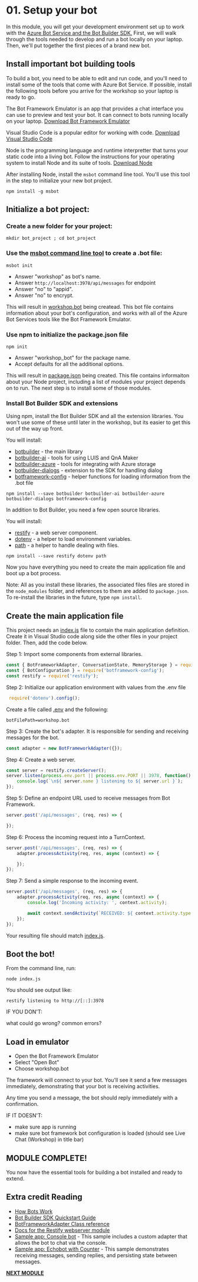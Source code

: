 # 01. Setup your bot

In this module, you will get your development environment set up to work with the [Azure Bot Service and the Bot Builder SDK.](https://docs.microsoft.com/en-us/azure/bot-service/bot-service-overview-introduction?view=azure-bot-service-4.0) First, we
will walk through the tools needed to develop and run a bot locally on your laptop. Then, we'll put together the first pieces
of a brand new bot.

## Install important bot building tools

To build a bot, you need to be able to edit and run code, and you'll need to install some of the tools that come with Azure Bot Service.
If possible, install the following tools before you arrive for the workshop so your laptop is ready to go.

The Bot Framework Emulator is an app that provides a chat interface you can use to preview and test your bot.
It can connect to bots running locally on your laptop.
[Download Bot Framework Emulator](https://aka.ms/botframeworkemulator)

Visual Studio Code is a popular editor for working with code. 
[Download Visual Studio Code](https://code.visualstudio.com/)

Node is the programming language and runtime interpretter that turns your static code into a living bot.
Follow the instructions for your operating system to install Node and its suite of tools.
[Download Node](https://nodejs.org/en/download/)

After installing Node, install the `msbot` command line tool. You'll use this tool in the step to initialize your new bot project.

```
npm install -g msbot
```

## Initialize a bot project:

### Create a new folder for your project:

```
mkdir bot_project ; cd bot_project
```

### Use the [msbot command line tool](https://github.com/Microsoft/botbuilder-tools/blob/master/packages/MSBot/README.md) to create a .bot file:

```
msbot init
```

* Answer "workshop" as bot's name.
* Answer `http://localhost:3978/api/messages` for endpoint
* Answer "no" to "appid".
* Answer "no" to encrypt.

This will result in [workshop.bot](workshop.bot) being createad. This bot file contains information about your bot's configuration,
and works with all of the Azure Bot Services tools like the Bot Framework Emulator.

### Use npm to initialize the package.json file

```
npm init
```

* Answer "workshop_bot" for the package name.
* Accept defaults for all the additional options.

This will result in [package.json](package.json) being created. This file contains informaiton about your Node project,
including a list of modules your project depends on to run. The next step is to install some of those modules.

### Install Bot Builder SDK and extensions

Using npm, install the Bot Builder SDK and all the extension libraries. You won't use some of these until later in the workshop, 
but its easier to get this out of the way up front. 

You will install:
* [botbuilder](https://www.npmjs.com/package/botbuilder) - the main library
* [botbuilder-ai](https://www.npmjs.com/package/botbuilder-ai) - tools for using LUIS and QnA Maker
* [botbuilder-azure](https://www.npmjs.com/package/botbuilder-azure) - tools for integrating with Azure storage
* [botbuilder-dialogs](https://www.npmjs.com/package/botbuilder-dialogs) - extension to the SDK for handling dialog
* [botframework-config](https://www.npmjs.com/package/botframework-config) - helper functions for loading information from the .bot file

```
npm install --save botbuilder botbuilder-ai botbuilder-azure botbuilder-dialogs botframework-config
```

In addition to Bot Builder, you need a few open source libraries.

You will install:
* [restify](https://www.npmjs.com/package/restify) - a web server component.
* [dotenv](https://www.npmjs.com/package/dotenv) - a helper to load environment variables.
* [path](https://www.npmjs.com/package/path) - a helper to handle dealing with files.

```
npm install --save restify dotenv path
```

Now you have everything you need to create the main application file and boot up a bot process.

Note: All as you install these libraries, the associated files files are stored in the `node_modules` folder, and references to them are added to `package.json`. To re-install the libraries in the future, type `npm install`.

## Create the main application file

This project needs an [index.js](index.js) file to contain the main application definition.
Create it in Visual Studio code along side the other files in your project folder. Then, add the code below.

Step 1: Import some components from external libraries.
 
 ```javascript
 const { BotFrameworkAdapter, ConversationState, MemoryStorage } = require('botbuilder');
 const { BotConfiguration } = require('botframework-config');
 const restify = require('restify');
```

Step 2: Initialize our application environment with values from the .env file

```javascript
 require('dotenv').config();
```

Create a file called [.env](.env) and the following:
```
botFilePath=workshop.bot
```

Step 3: Create the bot's adapter. It is responsible for sending and receiving messages for the bot. 

```javascript
const adapter = new BotFrameworkAdapter({});
```

Step 4: Create a web server. 

```javascript
const server = restify.createServer();
server.listen(process.env.port || process.env.PORT || 3978, function() {
    console.log(`\n${ server.name } listening to ${ server.url }`);
});
```

Step 5: Define an endpoint URL used to receive messages from Bot Framework.
```javascript
server.post('/api/messages', (req, res) => {

});
```

Step 6: Process the incoming request into a TurnContext.
```javascript
server.post('/api/messages', (req, res) => {
    adapter.processActivity(req, res, async (context) => {

    });
});
```

Step 7: Send a simple response to the incoming event.
```javascript
server.post('/api/messages', (req, res) => {
    adapter.processActivity(req, res, async (context) => {
        console.log('Incoming activity: ', context.activity);

        await context.sendActivity(`RECEIVED: ${ context.activity.type }`);
    });
});
```

Your resulting file should match [index.js](index.js).

## Boot the bot!

From the command line, run:

```
node index.js
```

You should see output like:
```
restify listening to http://[::]:3978
```

IF YOU DON'T:

what could go wrong? 
common errors?

## Load in emulator

* Open the Bot Framework Emulator
* Select "Open Bot"
* Choose workshop.bot

The framework will connect to your bot. You'll see it send a few messages immediately, demonstrating that your bot is receiving activities.  

Any time you send a message, the bot should reply immediately with a confirmation.

IF IT DOESN'T:

* make sure app is running
* make sure bot framework bot configuration is loaded (should see Live Chat (Workshop) in title bar)


## MODULE COMPLETE!

You now have the essential tools for building a bot installed and ready to extend.

## Extra credit Reading

* [How Bots Work](https://docs.microsoft.com/en-us/azure/bot-service/bot-builder-basics?view=azure-bot-service-4.0&tabs=cs)
* [Bot Builder SDK Quickstart Guide](https://docs.microsoft.com/en-us/azure/bot-service/javascript/bot-builder-javascript-quickstart?view=azure-bot-service-4.0)
* [BotFrameworkAdapter Class reference](https://docs.microsoft.com/en-us/javascript/api/botbuilder/botframeworkadapter?view=botbuilder-ts-latest)
* [Docs for the Restify webserver module](http://restify.com/docs/home/)
* [Sample app: Console bot](https://github.com/Microsoft/BotBuilder-Samples/tree/master/samples/javascript_nodejs/01.console-echo) - This sample includes a custom adapter that allows the bot to chat via the console.
* [Sample app: Echobot with Counter](https://github.com/Microsoft/BotBuilder-Samples/tree/master/samples/javascript_nodejs/02.echobot-with-counter) - This sample demonstrates receiving messages, sending replies, and persisting state between messages.

**[NEXT MODULE](../02.echo_bot)**
